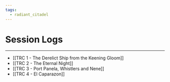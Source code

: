 ```yaml
---
tags:
  - radiant_citadel
---
```

# Session Logs
---
- [[TRC 1 - The Derelict Ship from the Keening Gloom]]
- [[TRC 2 - The Eternal Night]]
- [[TRC 3 - Port Panela, Whistlers and Nene]]
- [[TRC 4 - El Caparazon]]
